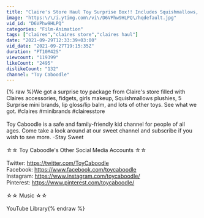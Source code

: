 ```yaml
---
title: "Claire's Store Haul Toy Surprise Box!! Includes Squishmallows, Mini Brands, Makeup, Jewelry, Fidgets"
image: "https:\/\/i.ytimg.com\/vi\/D6VPhw9HLPQ\/hqdefault.jpg"
vid_id: "D6VPhw9HLPQ"
categories: "Film-Animation"
tags: ["claires","claires store","claires haul"]
date: "2021-09-29T12:33:39+03:00"
vid_date: "2021-09-27T19:15:35Z"
duration: "PT10M42S"
viewcount: "119399"
likeCount: "2495"
dislikeCount: "132"
channel: "Toy Caboodle"
---
```

{% raw %}We got a surprise toy package from Claire's store filled with Claires accessories, fidgets, girls makeup, Squishmallows plushies, 5 Surprise mini brands, lip gloss/lip balm, and lots of other toys. See what we got. #claires #minibrands #clairesstore <br /><br />Toy Caboodle is a safe and family-friendly kid channel for people of all ages. Come take a look around at our sweet channel and subscribe if you wish to see more. -Stay Sweet<br /><br />☆☆ Toy Caboodle's Other Social Media Accounts ☆☆<br /><br />Twitter: <a rel="nofollow" target="blank" href="https://twitter.com/ToyCaboodle">https://twitter.com/ToyCaboodle</a><br />Facebook: <a rel="nofollow" target="blank" href="https://www.facebook.com/toycaboodle">https://www.facebook.com/toycaboodle</a><br />Instagram: <a rel="nofollow" target="blank" href="https://www.instagram.com/toycaboodle/">https://www.instagram.com/toycaboodle/</a><br />Pinterest: <a rel="nofollow" target="blank" href="https://www.pinterest.com/toycaboodle/">https://www.pinterest.com/toycaboodle/</a><br /><br />☆☆ Music ☆☆<br /><br />YouTube Library{% endraw %}
